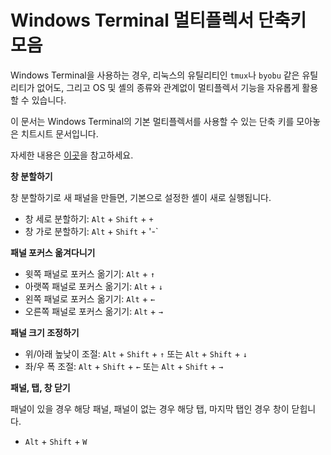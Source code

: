 # Windows Terminal 멀티플렉서 단축키 모음

Windows Terminal을 사용하는 경우, 리눅스의 유틸리티인 `tmux`나 `byobu` 같은 유틸리티가 없어도, 그리고 OS 및 셸의 종류와 관계없이 멀티플렉서 기능을 자유롭게 활용할 수 있습니다.

이 문서는 Windows Terminal의 기본 멀티플렉서를 사용할 수 있는 단축 키를 모아놓은 치트시트 문서입니다.

자세한 내용은 [이곳](https://docs.microsoft.com/en-us/windows/terminal/panes)을 참고하세요.

**창 분할하기**

창 분할하기로 새 패널을 만들면, 기본으로 설정한 셸이 새로 실행됩니다.

- 창 세로 분할하기: `Alt` + `Shift` + `+`
- 창 가로 분할하기: `Alt` + `Shift` + '-`

**패널 포커스 옮겨다니기**

- 윗쪽 패널로 포커스 옮기기: `Alt` + `↑`
- 아랫쪽 패널로 포커스 옮기기: `Alt` + `↓`
- 왼쪽 패널로 포커스 옮기기: `Alt` + `←`
- 오른쪽 패널로 포커스 옮기기: `Alt` + `→`

**패널 크기 조정하기**

- 위/아래 높낮이 조절: `Alt` + `Shift` + `↑` 또는 `Alt` + `Shift` + `↓`
- 좌/우 폭 조절: `Alt` + `Shift` + `←` 또는 `Alt` + `Shift` + `→`

**패널, 탭, 창 닫기**

패널이 있을 경우 해당 패널, 패널이 없는 경우 해당 탭, 마지막 탭인 경우 창이 닫힙니다.

- `Alt` + `Shift` + `W`
